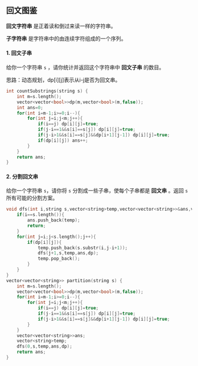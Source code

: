 ## 回文图鉴

**回文字符串** 是正着读和倒过来读一样的字符串。

**子字符串** 是字符串中的由连续字符组成的一个序列。

#### 1. 回文子串

给你一个字符串 `s` ，请你统计并返回这个字符串中 **回文子串** 的数目。

思路：动态规划，dp[i][j]表示从i-j是否为回文串。

```c++
int countSubstrings(string s) {
    int m=s.length();
    vector<vector<bool>>dp(m,vector<bool>(m,false));
    int ans=0;
    for(int i=m-1;i>=0;i--){
        for(int j=i;j<m;j++){
            if(i==j) dp[i][j]=true;
            if(j-i==1&&s[i]==s[j]) dp[i][j]=true;
            if(j-i>1&&s[i]==s[j]&&dp[i+1][j-1]) dp[i][j]=true;
            if(dp[i][j]) ans++;
        }
    }
    return ans;
}
```

#### 2. 分割回文串

给你一个字符串 `s`，请你将 `s` 分割成一些子串，使每个子串都是 **回文串** 。返回 `s` 所有可能的分割方案。

```c++
void dfs(int i,string s,vector<string>temp,vector<vector<string>>&ans,vector<vector<bool>>dp){
    if(i==s.length()){
        ans.push_back(temp);
        return;
    }
    for(int j=i;j<s.length();j++){
        if(dp[i][j]){
            temp.push_back(s.substr(i,j-i+1));
            dfs(j+1,s,temp,ans,dp);
            temp.pop_back();
        }
    }
}
vector<vector<string>> partition(string s) {
    int m=s.length();
    vector<vector<bool>>dp(m,vector<bool>(m,false));
    for(int i=m-1;i>=0;i--){
        for(int j=i;j<m;j++){
            if(i==j) dp[i][j]=true;
            if(j-i==1&&s[i]==s[j]) dp[i][j]=true;
            if(j-i>1&&s[i]==s[j]&&dp[i+1][j-1]) dp[i][j]=true;
        }
    }
    vector<vector<string>>ans;
    vector<string>temp;
    dfs(0,s,temp,ans,dp);
    return ans;
}
```

